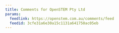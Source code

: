 ```yaml
---
title: Comments for OpenSTEM Pty Ltd
params:
  feedlink: https://openstem.com.au/comments/feed
  feedid: 3cfe31a6e30a15c1131a641750ac05eb
---
```

